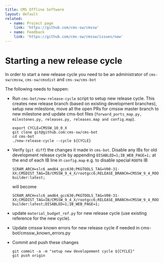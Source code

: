 ```yaml
---
title: CMS Offline Software
layout: default
related:
  - name: Project page
    link: 'https://github.com/cms-sw/cmssw'
  - name: Feedback
    link: 'https://github.com/cms-sw/cmssw/issues/new'
---
```


# Starting a new release cycle

In order to start a new release cycle you need to be an administrator of `cms-sw/cmssw`, `cms-sw/cmsdist` and `cms-sw/cms-bot`

The following needs to happen:

* Run `cms-bot/new-release-cycle` script to setup new release cycle. This creates new release branch \(based on existing development branches\), setup new milestone, move all the open PRs for cmssw master branch to new milestone and update cms-bot files \(`forward_ports_map.py, milestones.py, releases.py, releases.map and config.map`\).

  ```text
  export CYCLE=CMSSW_10_0_X
  git clone git@github.com:cms-sw/cms-bot
  cd cms-bot
  ./new-release-cycle --cycle ${CYCLE}
  ```

* Verify \(`git diff`\) the changes it made in `cms-bot`. Disable any IBs for old development release cycle by appending `DISABLED=1;IB_WEB_PAGE=1;` at the end of each IB line in `config.map` e.g. to disable special `ROOT6` IB

  ```text
  SCRAM_ARCH=slc6_amd64_gcc630;PKGTOOLS_TAG=V00-31-XX;CMSDIST_TAG=IB/CMSSW_9_4_X/rootgcc6;RELEASE_BRANCH=CMSSW_9_4_ROOT6_X;RELEASE_QUEUE=CMSSW_9_4_ROOT6_X;BUILD_HOUR=23,00;DOCKER_IMG=cmssw/slc6-builder:latest;
  ```

  will become

  ```text
  SCRAM_ARCH=slc6_amd64_gcc630;PKGTOOLS_TAG=V00-31-XX;CMSDIST_TAG=IB/CMSSW_9_4_X/rootgcc6;RELEASE_BRANCH=CMSSW_9_4_ROOT6_X;RELEASE_QUEUE=CMSSW_9_4_ROOT6_X;BUILD_HOUR=23,00;DOCKER_IMG=cmssw/slc6-builder:latest;DISABLED=1;IB_WEB_PAGE=1;
  ```

* update `material_budget_ref.py` for new release cycle \(use existing reference for the new cycle\).
* Update cmssw known errors for new release cycle if needed in cms-bot/cmssw\_known\_errors.py
* Commit and push these changes

  ```text
  git commit -a -m "setup new developement cycle ${CYCLE}"
  git push origin
  ```

